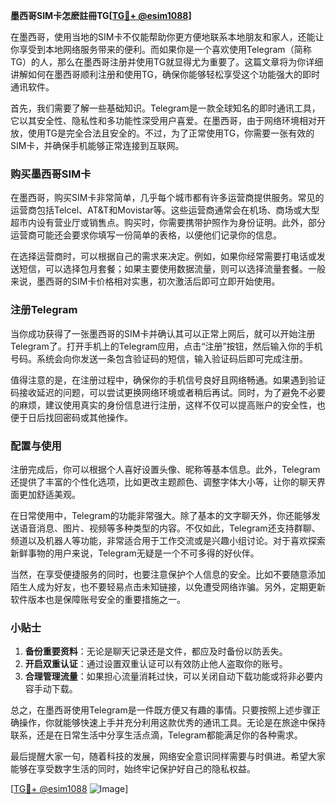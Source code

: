 **墨西哥SIM卡怎麽註冊TG[[TG💪+ @esim1088](https://t.me/s/esim1088)]**

在墨西哥，使用当地的SIM卡不仅能帮助你更方便地联系本地朋友和家人，还能让你享受到本地网络服务带来的便利。而如果你是一个喜欢使用Telegram（简称TG）的人，那么在墨西哥注册并使用TG就显得尤为重要了。这篇文章将为你详细讲解如何在墨西哥顺利注册和使用TG，确保你能够轻松享受这个功能强大的即时通讯软件。

首先，我们需要了解一些基础知识。Telegram是一款全球知名的即时通讯工具，它以其安全性、隐私性和多功能性深受用户喜爱。在墨西哥，由于网络环境相对开放，使用TG是完全合法且安全的。不过，为了正常使用TG，你需要一张有效的SIM卡，并确保手机能够正常连接到互联网。

### 购买墨西哥SIM卡

在墨西哥，购买SIM卡非常简单，几乎每个城市都有许多运营商提供服务。常见的运营商包括Telcel、AT&T和Movistar等。这些运营商通常会在机场、商场或大型超市内设有营业厅或销售点。购买时，你需要携带护照作为身份证明。此外，部分运营商可能还会要求你填写一份简单的表格，以便他们记录你的信息。

在选择运营商时，可以根据自己的需求来决定。例如，如果你经常需要打电话或发送短信，可以选择包月套餐；如果主要使用数据流量，则可以选择流量套餐。一般来说，墨西哥的SIM卡价格相对实惠，初次激活后即可立即开始使用。

### 注册Telegram

当你成功获得了一张墨西哥的SIM卡并确认其可以正常上网后，就可以开始注册Telegram了。打开手机上的Telegram应用，点击“注册”按钮，然后输入你的手机号码。系统会向你发送一条包含验证码的短信，输入验证码后即可完成注册。

值得注意的是，在注册过程中，确保你的手机信号良好且网络畅通。如果遇到验证码接收延迟的问题，可以尝试更换网络环境或者稍后再试。同时，为了避免不必要的麻烦，建议使用真实的身份信息进行注册，这样不仅可以提高账户的安全性，也便于日后找回密码或其他操作。

### 配置与使用

注册完成后，你可以根据个人喜好设置头像、昵称等基本信息。此外，Telegram还提供了丰富的个性化选项，比如更改主题颜色、调整字体大小等，让你的聊天界面更加舒适美观。

在日常使用中，Telegram的功能非常强大。除了基本的文字聊天外，你还能够发送语音消息、图片、视频等多种类型的内容。不仅如此，Telegram还支持群聊、频道以及机器人等功能，非常适合用于工作交流或是兴趣小组讨论。对于喜欢探索新鲜事物的用户来说，Telegram无疑是一个不可多得的好伙伴。

当然，在享受便捷服务的同时，也要注意保护个人信息的安全。比如不要随意添加陌生人成为好友，也不要轻易点击未知链接，以免遭受网络诈骗。另外，定期更新软件版本也是保障账号安全的重要措施之一。

### 小贴士

1. **备份重要资料**：无论是聊天记录还是文件，都应及时备份以防丢失。
2. **开启双重认证**：通过设置双重认证可以有效防止他人盗取你的账号。
3. **合理管理流量**：如果担心流量消耗过快，可以关闭自动下载功能或将非必要内容手动下载。

总之，在墨西哥使用Telegram是一件既方便又有趣的事情。只要按照上述步骤正确操作，你就能够快速上手并充分利用这款优秀的通讯工具。无论是在旅途中保持联系，还是在日常生活中分享生活点滴，Telegram都能满足你的各种需求。

最后提醒大家一句，随着科技的发展，网络安全意识同样需要与时俱进。希望大家能够在享受数字生活的同时，始终牢记保护好自己的隐私权益。

[[TG💪+ @esim1088](https://t.me/s/esim1088) ![Image](https://i.postimg.cc/4NQfJmqS/Snipaste-2025-05-13-00-14-12.png)]